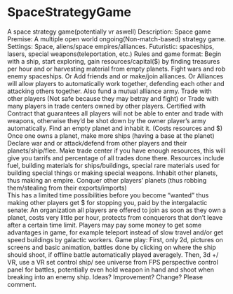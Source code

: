 # SpaceStrategyGame
A space strategy game(potentially vr aswell)
Description:
Space game
Premise:
A multiple open world ongoing(Non-match-based) strategy game. 
Settings:
Space, aliens/space empires/alliances. 
Futuristic: spaceships, lasers, special weapons(teleportation, etc.)
Rules and game format:
Begin with a ship, start exploring, gain resources/capital($) by finding treasures per hour and or harvesting material from empty planets.
Fight wars and rob enemy spaceships. Or
Add friends and or make/join alliances. Or
Alliances will allow players to automatically work together, defending each other and attacking others together. Also fund a mutual alliance army.
Trade with other players (Not safe because they may betray and fight) or
Trade with many players in trade centers owned by other players. Certified with Contract that guarantees all players will not be able to enter and trade with weapons, otherwise they’d be shot down by the owner player’s army automatically. 
Find an empty planet and inhabit it. (Costs resources and $)
Once one owns a planet, make more ships (having a base at the planet)
Declare war and or attack/defend from other players and their planets/ship/flee. 
Make trade center if you have enough resources, this will give you tarrifs and percentage of all trades done there.
Resources include fuel, building materials for ships/buildings, special rare materials used for building special things or making special weapons. 
Inhabit other planets, thus making an empire.
Conquer other players’ planets (thus robbing them/stealing from their exports/imports)  
This has a limited time possibilities before you become “wanted” thus making other players get $ for stopping you, paid by the intergalactic senate:
An organization all players are offered to join as soon as they own a planet, costs very little per hour, protects from conquerors that don’t leave after a certain time limit.
Players may pay some money to get some advantages in game, for example teleport instead of slow travel and/or get speed buildings by galactic workers.
Game play:
First, only 2d, pictures on screens and basic animation, battles done by clicking on where the ship should shoot, if offline battle automatically played averagely. 
Then, 3d +/ VR, use a VR set control ship/ see universe from FPS perspective control panel for battles, potentially even hold weapon in hand and shoot when breaking into an enemy ship.
Ideas? Improvement? Change? Please comment.

